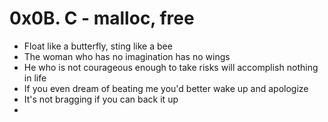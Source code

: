# 0x0B. C - malloc, free
- Float like a butterfly, sting like a bee
- The woman who has no imagination has no wings
- He who is not courageous enough to take risks will accomplish nothing in life
- If you even dream of beating me you'd better wake up and apologize
- It's not bragging if you can back it up
- 
